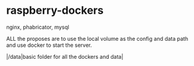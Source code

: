 # raspberry-dockers
nginx, phabricator, mysql


ALL the proposes are to use the local volume as the config and data path and use docker to start the server.


|/data|basic folder for all the dockers and data|

